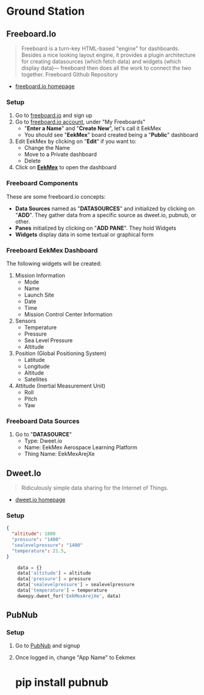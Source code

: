 Ground Station
==

## Freeboard.Io

> Freeboard is a turn-key HTML-based "engine" for dashboards. Besides a nice looking layout engine, it provides a plugin architecture for creating datasources (which fetch data) and widgets (which display data)— freeboard then does all the work to connect the two together. Freeboard Github Repository

- [freeboard.io homepage](https://freeboard.io/)

### Setup

1. Go to [freeboard.io](https://freeboard.io/) and sign up
2. Go to [freeboard.io account](https://freeboard.io/account/), under "My Freeboards"
   - "__Enter a Name__" and "__Create New__", let's call it EekMex
   - You should see "__EekMex__" board created being a "__Public__" dashboard
3. Edit EekMex by clicking on "__Edit__" if you want to:
   -  Change the Name
   -  Move to a Private dashboard
   -  Delete
4. Click on [__EekMex__](https://freeboard.io/board/huO_H7) to open the dashboard

### Freeboard Components

These are some freeboard.io concepts:

- __Data Sources__ named as "__DATASOURCES__" and initialized by clicking on "__ADD__". They gather data from a specific source as dweet.io, pubnub, or other.
- __Panes__ initialized by clicking on "__ADD PANE__". They hold Widgets
- __Widgets__ display data in some textual or graphical form

### Freeboard EekMex Dashboard

The following widgets will be created:

1. Mission Information
   - Mode
   - Name
   - Launch Site
   - Date
   - Time
   - Mission Control Center Information
3. Sensors
   - Temperature
   - Pressure
   - Sea Level Pressure
   - Altitude
4. Position (Global Positioning System)
   - Latitude
   - Longitude
   - Altitude
   - Satellites
5. Attitude (Inertial Measurement Unit)
   - Roll
   - Pitch
   - Yaw

### Freeboard Data Sources

1. Go to "__DATASOURCE__"
   - Type: Dweet.io
   - Name: EekMex Aerospace Learning Platform
   - Thing Name: EekMexArejXe

## Dweet.Io

> Ridiculously simple data sharing for the Internet of Things.

- [dweet.io homepage](http://dweet.io/)

### Setup

```json
{
  "altitude": 1800
  "pressure": "1400"
  "sealevelpressure": "1400"
  "temperature": 21.5,
}
```
  
```Python
    data = {}
    data['altitude'] = altitude
    data['pressure'] = pressure
    data['sealevelpressure'] = sealevelpressure
    data['temperature'] = temperature
    dweepy.dweet_for('EekMexArejXe', data)
```

## PubNub

### Setup

1. Go to [PubNub](https://www.pubnub.com/) and signup
2. Once logged in, change "App Name" to Eekmex


    # pip install pubnub
